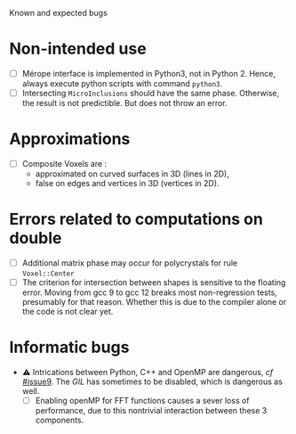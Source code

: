 Known and expected bugs

# Non-intended use
- [ ] Mérope interface is implemented in Python3, not in Python 2. Hence, always execute python scripts with command `python3`.
- [ ] Intersecting `MicroInclusions` should have the same phase. Otherwise, the result is not predictible. But does not throw an error.

# Approximations
- [ ] Composite Voxels are :
    - approximated on curved surfaces in 3D (lines in 2D),
    - false on edges and vertices in 3D (vertices in 2D).

# Errors related to computations on double
- [ ] Additional matrix phase may occur for polycrystals for rule `Voxel::Center`
- [ ] The criterion for intersection between shapes is sensitive to the floating error. Moving from gcc 9 to gcc 12 breaks most non-regression tests, presumably for that reason. Whether this is due to the compiler alone or the code is not clear yet.

# Informatic bugs
- :warning: Intrications between Python, C++ and OpenMP are dangerous, *cf* [#issue9](https://www-git-cad.intra.cea.fr/DEC/pleiades/merope/merope_bibliotheque/-/issues/9). The *GIL* has sometimes to be disabled, which is dangerous as well.
    - [ ] Enabling openMP for FFT functions causes a sever loss of performance, due to this nontrivial interaction between these 3 components.

